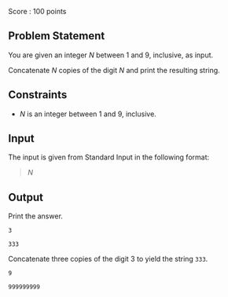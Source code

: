 Score : $100$ points

## Problem Statement

You are given an integer $N$ between $1$ and $9$, inclusive, as input.

Concatenate $N$ copies of the digit $N$ and print the resulting string.

## Constraints

- $N$ is an integer between $1$ and $9$, inclusive.

## Input

The input is given from Standard Input in the following format:

> $N$

## Output

Print the answer.

```input1
3
```

```output1
333
```

Concatenate three copies of the digit $3$ to yield the string `333`.

```input2
9
```

```output2
999999999
```